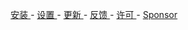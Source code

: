 <p align="center">
<a href="https://github.com/vernesong/OpenClash/wiki/%E5%AE%89%E8%A3%85"> 安装 </a> - <a href="https://github.com/vernesong/OpenClash/wiki/%E5%85%A8%E5%B1%80%E8%AE%BE%E7%BD%AE"> 设置 </a> - <a href="https://github.com/vernesong/OpenClash/wiki/%E7%89%88%E6%9C%AC%E6%9B%B4%E6%96%B0"> 更新 </a> - <a href="https://github.com/vernesong/OpenClash/issues"> 反馈 </a> - <a href="https://github.com/vernesong/OpenClash/wiki/%E8%AE%B8%E5%8F%AF"> 许可 </a> - <a href="https://github.com/vernesong/OpenClash/wiki/Sponsor"> Sponsor </a>

</p>
